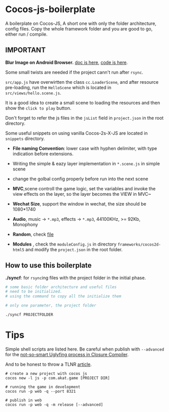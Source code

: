 # Cocos-js-boilerplate

A boilerplate on Cocos-JS, A short one with only the folder architecture, config files. Copy the whole framework folder and you are good to go, either run / compile.

## IMPORTANT 

**Blur Image on Android Browser.** [doc is here](http://blog.csdn.net/caonidayeheixiu8/article/details/71619062), [code is here](./snippets/DPR-responsive.js).

Some small twists are needed if the project cann't run after `rsync`.

`src/app.js` have overwirtten the class `cc.LoaderScene`, and after resource pre-loading, run the `HelloScene` which is located in `src/views/hello.scene.js`.

It is a good idea to create a small scene to loading the resources and then show the `click to play` button.

Don't forget to refer the js files in the `jsList` field in `project.json` in the root directory.

Some useful snippets on using vanilla Cocos-2s-X-JS are located in `snippets` directory.

- **File naming Convention**: lower case with hyphen delimiter, with type indication before extensions.

- Writing the simple & eazy layer implementation in `*.scene.js` in simple scene

- change the golbal config properly before run into the next scene

- **MVC**,scene controll the game logic, set the variables and invoke the view effects on the layer, so the layer becomes the VIEW in MVC~

- **Wechat Size**, support the window in wechat, the size should be 1080*1740

- **Audio**, music -> `*.mp3`, effects -> `*.mp3`, 44100KHz, >= 92Kb, Monophony

- **Random**, check [file](./src/utils/random.js)

- **Modules** , check the `moduleConfig.js` in directory `frameworks/cocos2d-html5` and modify the `project.json` in the root folder.

## How to use this boilerplate

**./syncf**: for `rsync`ing files with the project folder in the initial phase.

```bash
# some basic folder architecture and useful files
# need to be initialized.
# using the command to copy all the initialize them

# only one parameter, the project folder

./syncf PROJECTFOLDER

```

# Tips

Simple shell scripts are listed here. Be careful when publish with `--advanced` for the [not-so-smart Uglyfing process in Closure Compiler](http://www.cocos.com/docs/html5/v3/getter-setter-api/zh.html). 

And to be honest to throw a TLNR [article](https://developers.google.com/closure/compiler/docs/api-tutorial3).

```shell
# create a new project with cocos js
cocos new -l js -p com.akat.game [PROJECT DIR]

# running the game in development
cocos run -p web -q --port 8321

# publish in web
cocos run -p web -q -m release [--advanced]
```

